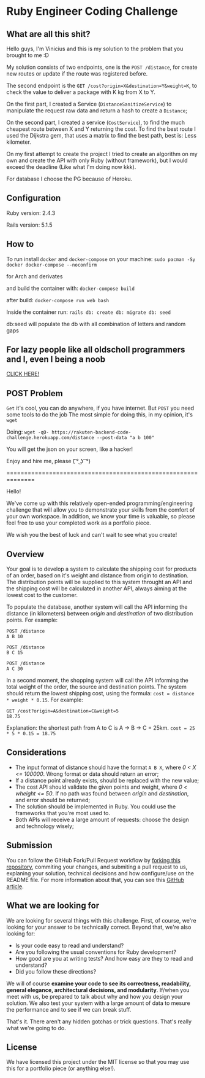 Ruby Engineer Coding Challenge
=======================

## What are all this shit?

Hello guys, I'm Vinicius and this is my solution to the problem that you
brought to me :D

My solution consists of two endpoints, one is the `POST /distance`, for create
new routes or update if the route was registered before.

The second endpoint is the `GET /cost?origin=X&destination=Y&weight=K`, to
check the value to deliver a package with K kg from X to Y.

On the first part, I created a Service (`DistanceSanitizeService`) to manipulate
the request raw data and return a hash to create a `Distance`;

On the second part, I created a service (`CostService`), to find the much
cheapest route between X and Y returning the cost.
To find the best route I used the Dijkstra gem, that uses a matrix to
find the best path, best is: Less kilometer.

On my first attempt to create the project I tried to create an algorithm on my own and
create the API with only Ruby (without framework), but I would exceed the
deadline (Like what I'm doing now kkk).

For database I choose the PG because of Heroku.

## Configuration

Ruby version: 2.4.3

Rails version: 5.1.5

## How to

To run install `docker` and `docker-compose` on your machine:
`sudo pacman -Sy docker docker-compose --noconfirm`

for Arch and derivates

and build the container with:
`docker-compose build`

after build:
`docker-compose run web bash`

Inside the container run:
`rails db: create db: migrate db: seed`

db:seed will populate the db with all combination of letters and random gaps

## For lazy people like all oldscholl programmers and I, even I being a noob

[CLICK HERE!](https://rakuten-backend-code-challenge.herokuapp.com)

## POST Problem

`Get` it's cool, you can do anywhere, if you have internet.
But `POST` you need some tools to do the job
The most simple for doing this, in my opinion, it's `wget`

Doing:
`wget -qO- https://rakuten-backend-code-challenge.herokuapp.com/distance --post-data "a b 100"`

You will get the json on your screen, like a hacker!

Enjoy and hire me, please (͡ ° ͜ʖ ͡ °)

  ==============================================================

Hello!

We've come up with this relatively open-ended programming/engineering challenge that will allow you to demonstrate your skills from the comfort of your own workspace. In addition, we know your time is valuable, so please feel free to use your completed work as a portfolio piece.

We wish you the best of luck and can't wait to see what you create!

## Overview

Your goal is to develop a system to calculate the shipping cost for products of an order, based on it's weight and distance from origin to destination. The distribution points will be supplied to this system throught an API and the shipping cost will be calculated in another API, always aiming at the lowest cost to the customer.

To populate the database, another system will call the API informing the distance (in kilometers) between *origin* and *destination* of two distribution points. For example:
```
POST /distance
A B 10
```
```
POST /distance
B C 15
```
```
POST /distance
A C 30
```

In a second moment, the shopping system will call the API informing the total weight of the order, the source and destination points. The system should return the lowest shipping cost, using the formula: `cost = distance * weight * 0.15`. For example:

```
GET /cost?origin=A&destination=C&weight=5
18.75
```

Explanation: the shortest path from A to C is A -> B -> C = 25km. `cost = 25 * 5 * 0.15 = 18.75`

## Considerations

* The input format of distance should have the format `A B X`, where *0 < X <= 100000*. Wrong format or data should return an error;
* If a distance point already exists, should be replaced with the new value;
* The cost API should validate the given points and weight, where *0 < wheight <= 50*. If no path was found between *origin*  and *destination*, and error should be returned;
* The solution should be implemented in Ruby. You could use the frameworks that you're most used to.
* Both APIs will receive a large amount of requests: choose the design and technology wisely;

## Submission

You can follow the GitHub Fork/Pull Request workflow by [forking this repository](https://github.com/RakutenBrasil/backend-code-challenge/fork), commiting your changes, and submiting a pull request to us, explaning your solution, technical decisions and how configure/use on the README file. For more information about that, you can see this [GitHub article](https://help.github.com/articles/fork-a-repo/#propose-changes-to-someone-elses-project).

## What we are looking for

We are looking for several things with this challenge. First, of course, we're looking for your answer to be technically correct. Beyond that, we're also looking for:

* Is your code easy to read and understand?
* Are you following the usual conventions for Ruby development?
* How good are you at writing tests? And how easy are they to read and understand?
* Did you follow these directions?

We will of course **examine your code to see its correctness, readability, general elegance, architectural decisions, and modularity**. If/when you meet with us, be prepared to talk about why and how you design your solution. We also test your system with a large amount of data to mesure the performance and to see if we can break stuff.

That's it. There aren't any hidden gotchas or trick questions. That's really what we're going to do.

## License

We have licensed this project under the MIT license so that you may use this for a portfolio piece (or anything else!).

